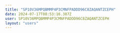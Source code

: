 ```yaml
---
title: "SP10V36MPQBMMP4P3CMNFPADDD96C8ZAQANTZCEPH"
date: 2024-07-17T08:53:16.387Z
user: SP10V36MPQBMMP4P3CMNFPADDD96C8ZAQANTZCEPH
layout: "users"
---
```

    